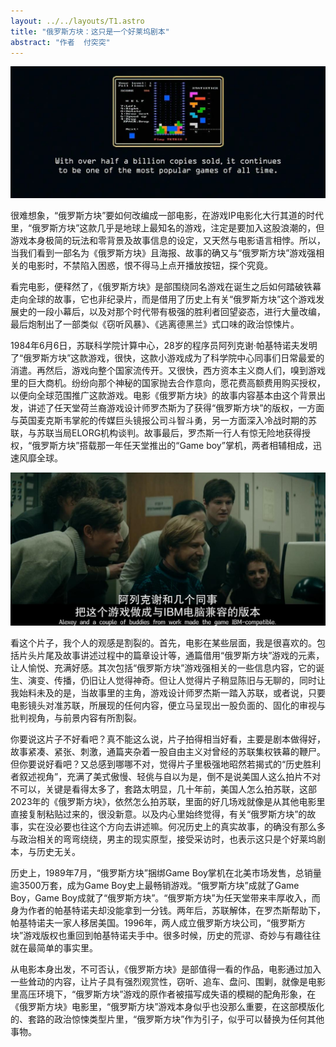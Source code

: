 ```yaml
---
layout: ../../layouts/T1.astro
title: "俄罗斯方块：这只是一个好莱坞剧本"
abstract: "作者  付突突"
---
```


   ![奥本](../../../public/7.jpg)

很难想象，“俄罗斯方块”要如何改编成一部电影，在游戏IP电影化大行其道的时代里，“俄罗斯方块”这款几乎是地球上最知名的游戏，注定是要加入这股浪潮的，但游戏本身极简的玩法和零背景及故事信息的设定，又天然与电影语言相悖。所以，当我们看到一部名为《俄罗斯方块》且海报、故事的确又与“俄罗斯方块”游戏强相关的电影时，不禁陷入困惑，恨不得马上点开播放按钮，探个究竟。

看完电影，便释然了，《俄罗斯方块》是部围绕同名游戏在诞生之后如何踏破铁幕走向全球的故事，它也非纪录片，而是借用了历史上有关“俄罗斯方块”这个游戏发展史的一段小幕后，以及对那个时代带有极强的胜利者回望姿态，进行大量改编，最后炮制出了一部类似《窃听风暴》、《逃离德黑兰》式口味的政治惊悚片。

1984年6月6日，苏联科学院计算中心，28岁的程序员阿列克谢·帕基特诺夫发明了“俄罗斯方块”这款游戏，很快，这款小游戏成为了科学院中心同事们日常最爱的消遣。再然后，游戏向整个国家流传开。又很快，西方资本主义商人们，嗅到游戏里的巨大商机。纷纷向那个神秘的国家抛去合作意向，愿花费高额费用购买授权，以便向全球范围推广这款游戏。电影《俄罗斯方块》的故事内容基本由这个背景出发，讲述了任天堂荷兰裔游戏设计师罗杰斯为了获得“俄罗斯方块”的版权，一方面与英国麦克斯韦掌舵的传媒巨头镜报公司斗智斗勇，另一方面深入冷战时期的苏联，与苏联当局ELORG机构谈判。故事最后，罗杰斯一行人有惊无险地获得授权，“俄罗斯方块”搭载那一年任天堂推出的“Game boy”掌机，两者相辅相成，迅速风靡全球。

 ![奥本](../../../public/51.jpg)

看这个片子，我个人的观感是割裂的。首先，电影在某些层面，我是很喜欢的。包括片头片尾及故事讲述过程中的篇章设计等，通篇借用“俄罗斯方块”游戏的元素，让人愉悦、充满好感。其次包括“俄罗斯方块”游戏强相关的一些信息内容，它的诞生、演变、传播，仍旧让人觉得神奇。但让人觉得片子稍显陈旧与无聊的，同时让我始料未及的是，当故事里的主角，游戏设计师罗杰斯一踏入苏联，或者说，只要电影镜头对准苏联，所展现的任何内容，便立马呈现出一股负面的、固化的审视与批判视角，与前景内容有所割裂。

你要说这片子不好看吧？真不能这么说，片子拍得相当好看，主要是剧本做得好，故事紧凑、紧张、刺激，通篇夹杂着一股自由主义对曾经的苏联集权铁幕的鞭尸。但你要说好看吧？又总感到哪哪不对，觉得片子里极强地昭然若揭式的“历史胜利者叙述视角”，充满了美式傲慢、轻佻与自以为是，倒不是说美国人这么拍片不对不可以，关键是看得太多了，套路太明显，几十年前，美国人怎么拍苏联，这部2023年的《俄罗斯方块》，依然怎么拍苏联，里面的好几场戏就像是从其他电影里直接复制粘贴过来的，很没新意。以及内心里始终觉得，有关“俄罗斯方块”的故事，实在没必要也往这个方向去讲述嘛。何况历史上的真实故事，的确没有那么多与政治相关的弯弯绕绕，男主的现实原型，接受采访时，也表示这只是个好莱坞剧本，与历史无关。

历史上，1989年7月，“俄罗斯方块”捆绑Game Boy掌机在北美市场发售，总销量逾3500万套，成为Game Boy史上最畅销游戏。“俄罗斯方块”成就了Game Boy，Game Boy成就了“俄罗斯方块”。“俄罗斯方块”为任天堂带来丰厚收入，而身为作者的帕基特诺夫却没能拿到一分钱。两年后，苏联解体，在罗杰斯帮助下，帕基特诺夫一家人移居美国。1996年，两人成立俄罗斯方块公司，“俄罗斯方块”游戏版权也重回到帕基特诺夫手中。很多时候，历史的荒谬、奇妙与有趣往往就在最简单的事实里。

从电影本身出发，不可否认，《俄罗斯方块》是部值得一看的作品，电影通过加入一些耸动的内容，让片子具有强烈观赏性，窃听、追车、盘问、围剿，就像是电影里高压环境下，“俄罗斯方块”游戏的原作者被描写成失语的模糊的配角形象，在《俄罗斯方块》电影里，“俄罗斯方块”游戏本身似乎也没那么重要，在这部模版化的、套路的政治惊悚类型片里，“俄罗斯方块”作为引子，似乎可以替换为任何其他事物。